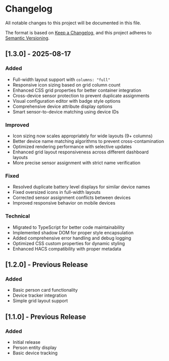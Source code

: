 # Changelog

All notable changes to this project will be documented in this file.

The format is based on [Keep a Changelog](https://keepachangelog.com/en/1.0.0/),
and this project adheres to [Semantic Versioning](https://semver.org/spec/v2.0.0.html).

## [1.3.0] - 2025-08-17

### Added
- Full-width layout support with `columns: "full"`
- Responsive icon sizing based on grid column count
- Enhanced CSS grid properties for better container integration
- Cross-device sensor protection to prevent duplicate assignments
- Visual configuration editor with badge style options
- Comprehensive device attribute display options
- Smart sensor-to-device matching using device IDs

### Improved
- Icon sizing now scales appropriately for wide layouts (9+ columns)
- Better device name matching algorithms to prevent cross-contamination
- Optimized rendering performance with selective updates
- Enhanced grid layout responsiveness across different dashboard layouts
- More precise sensor assignment with strict name verification

### Fixed
- Resolved duplicate battery level displays for similar device names
- Fixed oversized icons in full-width layouts
- Corrected sensor assignment conflicts between devices
- Improved responsive behavior on mobile devices

### Technical
- Migrated to TypeScript for better code maintainability
- Implemented shadow DOM for proper style encapsulation
- Added comprehensive error handling and debug logging
- Optimized CSS custom properties for dynamic styling
- Enhanced HACS compatibility with proper metadata

## [1.2.0] - Previous Release

### Added
- Basic person card functionality
- Device tracker integration
- Simple grid layout support

## [1.1.0] - Previous Release

### Added
- Initial release
- Person entity display
- Basic device tracking